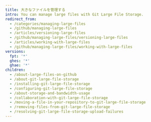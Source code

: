 ```yaml
---
title: 大きなファイルを管理する
intro: You can manage large files with Git Large File Storage.
redirect_from:
  - /categories/managing-large-files
  - /github/managing-large-files
  - /articles/versioning-large-files
  - /github/managing-large-files/versioning-large-files
  - /articles/working-with-large-files
  - /github/managing-large-files/working-with-large-files
versions:
  fpt: '*'
  ghes: '*'
  ghae: '*'
children:
  - /about-large-files-on-github
  - /about-git-large-file-storage
  - /installing-git-large-file-storage
  - /configuring-git-large-file-storage
  - /about-storage-and-bandwidth-usage
  - /collaboration-with-git-large-file-storage
  - /moving-a-file-in-your-repository-to-git-large-file-storage
  - /removing-files-from-git-large-file-storage
  - /resolving-git-large-file-storage-upload-failures
---
```


